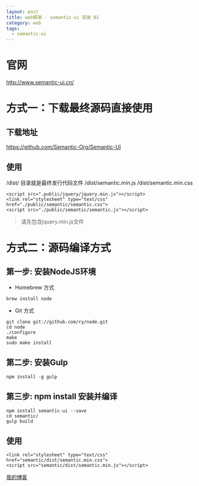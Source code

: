 ```yaml
---
layout: post
title: web框架 - semantic-ui 安装 01
category: web
tags:
  - semantic-ui
---
```


# 官网

http://www.semantic-ui.cn/

# 方式一：下载最终源码直接使用

## 下载地址

https://github.com/Semantic-Org/Semantic-UI

## 使用

/dist/ 目录就是最终发行代码文件
/dist/semantic.min.js
/dist/semantic.min.css

```
<script src=".public/jquery/jquery.min.js"></script>
<link rel="stylesheet" type="text/css" href="./public/semantic/semantic.css">
<script src="./public/semantic/semantic.js"></script>
```

> 请先包含jquery.min.js文件

# 方式二：源码编译方式

## 第一步: 安装NodeJS环境

- Homebrew 方式

```
brew install node
```

- Git 方式

```
git clone git://github.com/ry/node.git
cd node
./configure
make
sudo make install
```

## 第二步: 安装Gulp

```
npm install -g gulp
```

## 第三步: npm install 安装并编译

```
npm install semantic-ui --save
cd semantic/
gulp build
```

## 使用

```
<link rel="stylesheet" type="text/css" href="semantic/dist/semantic.min.css">
<script src="semantic/dist/semantic.min.js"></script>
```



[我的博客](https://hans007.github.io)
